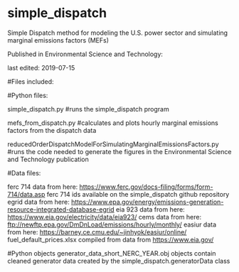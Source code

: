 # simple_dispatch

Simple Dispatch method for modeling the U.S. power sector and simulating marginal emissions factors (MEFs)

Published in Environmental Science and Technology:

last edited: 2019-07-15


#Files included:

#Python files:

simple_dispatch.py #runs the simple_dispatch program

mefs_from_dispatch.py #calculates and plots hourly marginal emissions factors from the dispatch data

reducedOrderDispatchModelForSimulatingMarginalEmissionsFactors.py #runs the code needed to generate the figures in the Environmental Science and Technology publication

#Data files:
    
ferc 714 data from here: https://www.ferc.gov/docs-filing/forms/form-714/data.asp
ferc 714 ids available on the simple_dispatch github repository
egrid data from here: https://www.epa.gov/energy/emissions-generation-resource-integrated-database-egrid
eia 923 data from here: https://www.eia.gov/electricity/data/eia923/
cems data from here: ftp://newftp.epa.gov/DmDnLoad/emissions/hourly/monthly/
easiur data from here: https://barney.ce.cmu.edu/~jinhyok/easiur/online/
fuel_default_prices.xlsx compiled from data from https://www.eia.gov/

#Python objects
generator_data_short_NERC_YEAR.obj objects contain cleaned generator data created by the simple_dispatch.generatorData class

